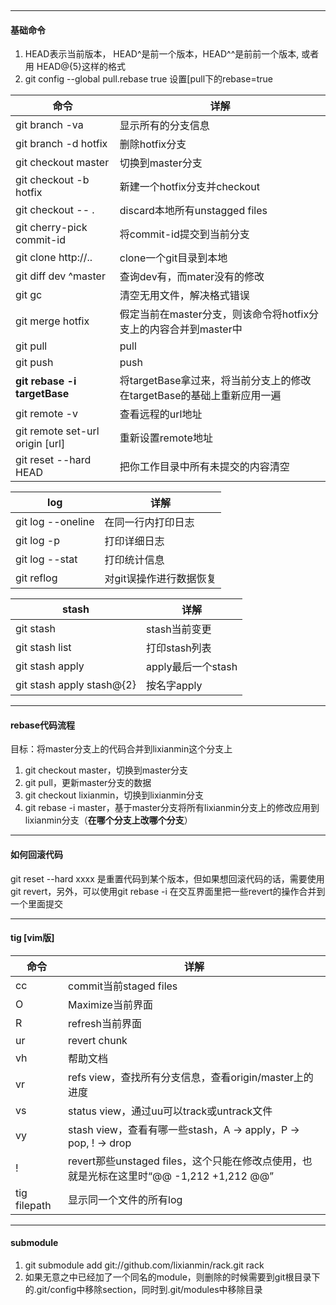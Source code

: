 ​	



---
#### 基础命令

1. HEAD表示当前版本， HEAD^是前一个版本，HEAD^^是前前一个版本, 或者用 HEAD@{5}这样的格式
2. git config --global pull.rebase true 设置[pull下的rebase=true

命令 | 详解
---|---
git branch -va      | 显示所有的分支信息
git branch -d hotfix| 删除hotfix分支
git checkout master | 切换到master分支
git checkout -b hotfix  | 新建一个hotfix分支并checkout
git checkout -- .   | discard本地所有unstagged files
git cherry-pick commit-id | 将commit-id提交到当前分支 
git clone http://.. | clone一个git目录到本地
git diff dev ^master | 查询dev有，而mater没有的修改 
git gc              | 清空无用文件，解决格式错误
git merge hotfix    | 假定当前在master分支，则该命令将hotfix分支上的内容合并到master中
git pull            | pull
git push            | push
**git rebase -i targetBase** | 将targetBase拿过来，将当前分支上的修改在targetBase的基础上重新应用一遍 
git remote -v       | 查看远程的url地址
git remote set-url origin [url] | 重新设置remote地址 
git reset --hard HEAD   | 把你工作目录中所有未提交的内容清空




log | 详解
---|---
git log --oneline   | 在同一行内打印日志
git log -p          | 打印详细日志
git log --stat      | 打印统计信息
git reflog          | 对git误操作进行数据恢复



stash | 详解
---|---
git stash           | stash当前变更
git stash list      | 打印stash列表
git stash apply     | apply最后一个stash
git stash apply stash@{2}   | 按名字apply



---
#### rebase代码流程
目标：将master分支上的代码合并到lixianmin这个分支上

1. git checkout master，切换到master分支
2. git pull，更新master分支的数据
3. git checkout lixianmin，切换到lixianmin分支
4. git rebase -i master，基于master分支将所有lixianmin分支上的修改应用到lixianmin分支（**在哪个分支上改哪个分支**）



---
#### 如何回滚代码

git reset --hard xxxx 是重置代码到某个版本，但如果想回滚代码的话，需要使用git revert，另外，可以使用git rebase -i 在交互界面里把一些revert的操作合并到一个里面提交



---
#### tig [vim版]


命令    | 详解
---     |---
cc      | commit当前staged files
O       | Maximize当前界面
R       | refresh当前界面
ur      | revert chunk
vh      | 帮助文档
vr      | refs view，查找所有分支信息，查看origin/master上的进度
vs      | status view，通过uu可以track或untrack文件
vy      | stash view，查看有哪一些stash，A -> apply，P -> pop, ! -> drop
!       | revert那些unstaged files，这个只能在修改点使用，也就是光标在这里时“@@ -1,212 +1,212 @@”
tig filepath | 显示同一个文件的所有log

---
#### submodule

1. git submodule add git://github.com/lixianmin/rack.git rack
2. 如果无意之中已经加了一个同名的module，则删除的时候需要到git根目录下的.git/config中移除section，同时到.git/modules中移除目录